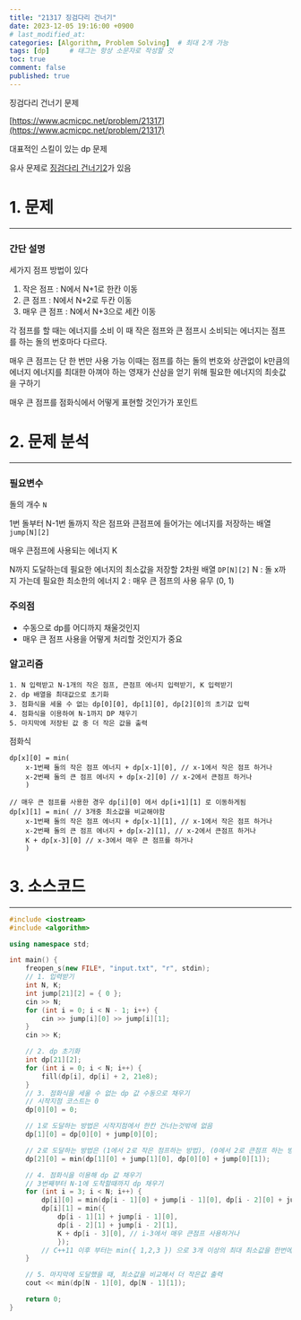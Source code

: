 ```yaml
---
title: "21317 징검다리 건너기"
date: 2023-12-05 19:16:00 +0900
# last_modified_at: 
categories: [Algorithm, Problem Solving]  # 최대 2개 가능
tags: [dp]     # 태그는 항상 소문자로 작성할 것
toc: true
comment: false
published: true
---
```


징검다리 건너기 문제

[https://www.acmicpc.net/problem/21317](https://www.acmicpc.net/problem/21317)

대표적인 스킬이 있는 dp 문제

유사 문제로 [징검다리 건너기2](https://www.acmicpc.net/problem/22871)가 있음


# 1. 문제
---
### 간단 설명
세가지 점프 방법이 있다

1. 작은 점프		: N에서 N+1로 한칸 이동
2. 큰 점프		: N에서 N+2로 두칸 이동
3. 매우 큰 점프	: N에서 N+3으로 세칸 이동

각 점프를 할 때는 에너지를 소비
이 때 작은 점프와 큰 점프시 소비되는 에너지는 점프를 하는 돌의 번호마다 다르다.

매우 큰 점프는 단 한 번만 사용 가능
이때는 점프를 하는 돌의 번호와 상관없이 k만큼의 에너지
에너지를 최대한 아껴야 하는 영재가 산삼을 얻기 위해 필요한 에너지의 최솟값을 구하기

매우 큰 점프를 점화식에서 어떻게 표현할 것인가가 포인트

# 2. 문제 분석
---
### 필요변수
돌의 개수 `N`

1번 돌부터 N-1번 돌까지 작은 점프와 큰점프에 들어가는 에너지를 저장하는 배열 `jump[N][2]`

매우 큰점프에 사용되는 에너지 K

N까지 도달하는데 필요한 에너지의 최소값을 저장할 2차원 배열 `DP[N][2]`
N : 돌 x까지 가는데 필요한 최소한의 에너지
2 : 매우 큰 점프의 사용 유무 (0, 1)

### 주의점
- 수동으로 dp를 어디까지 채울것인지
- 매우 큰 점프 사용을 어떻게 처리할 것인지가 중요

### 알고리즘
```
1. N 입력받고 N-1개의 작은 점프, 큰점프 에너지 입력받기, K 입력받기
2. dp 배열을 최대값으로 초기화
3. 점화식을 세울 수 없는 dp[0][0], dp[1][0], dp[2][0]의 초기값 입력
4. 점화식을 이용하여 N-1까지 DP 채우기
5. 마지막에 저장된 값 중 더 작은 값을 출력
```

점화식
```
dp[x][0] = min( 
    x-1번째 돌의 작은 점프 에너지 + dp[x-1][0], // x-1에서 작은 점프 하거나
    x-2번째 돌의 큰 점프 에너지 + dp[x-2][0] // x-2에서 큰점프 하거나
    )

// 매우 큰 점프를 사용한 경우 dp[i][0] 에서 dp[i+1][1] 로 이동하게됨
dp[x][1] = min( // 3개중 최소값을 비교해야함
    x-1번째 돌의 작은 점프 에너지 + dp[x-1][1], // x-1에서 작은 점프 하거나
    x-2번째 돌의 큰 점프 에너지 + dp[x-2][1], // x-2에서 큰점프 하거나
    K + dp[x-3][0] // x-3에서 매우 큰 점프를 하거나
    )
```

# 3. 소스코드
---

```cpp
#include <iostream>
#include <algorithm>

using namespace std;

int main() {
	freopen_s(new FILE*, "input.txt", "r", stdin);
	// 1. 입력받기
	int N, K;
	int jump[21][2] = { 0 };
	cin >> N;
	for (int i = 0; i < N - 1; i++) {
		cin >> jump[i][0] >> jump[i][1];
	}
	cin >> K;

	// 2. dp 초기화
	int dp[21][2];
	for (int i = 0; i < N; i++) {
		fill(dp[i], dp[i] + 2, 21e8);
	}
    // 3. 점화식을 세울 수 없는 dp 값 수동으로 채우기
	// 시작지점 코스트는 0
	dp[0][0] = 0; 

	// 1로 도달하는 방법은 시작지점에서 한칸 건너는것밖에 없음
	dp[1][0] = dp[0][0] + jump[0][0];

	// 2로 도달하는 방법은 (1에서 2로 작은 점프하는 방법), (0에서 2로 큰점프 하는 방법) 중 최소값
	dp[2][0] = min(dp[1][0] + jump[1][0], dp[0][0] + jump[0][1]);

    // 4. 점화식을 이용해 dp 값 채우기
	// 3번째부터 N-1에 도착할때까지 dp 채우기
	for (int i = 3; i < N; i++) {
		dp[i][0] = min(dp[i - 1][0] + jump[i - 1][0], dp[i - 2][0] + jump[i - 2][1]);
		dp[i][1] = min({
			dp[i - 1][1] + jump[i - 1][0], 
			dp[i - 2][1] + jump[i - 2][1], 
			K + dp[i - 3][0], // i-3에서 매우 큰점프 사용하거나
			});
		// C++11 이후 부터는 min({ 1,2,3 }) 으로 3개 이상의 최대 최소값을 한번에 구할 수 있음!
	}

    // 5. 마지막에 도달했을 때, 최소값을 비교해서 더 작은값 출력
	cout << min(dp[N - 1][0], dp[N - 1][1]);

	return 0;
}



```